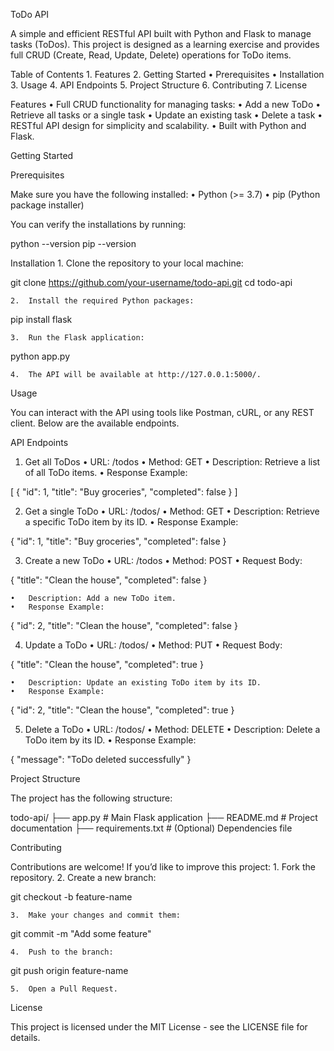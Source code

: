 ToDo API

A simple and efficient RESTful API built with Python and Flask to manage tasks (ToDos). This project is designed as a learning exercise and provides full CRUD (Create, Read, Update, Delete) operations for ToDo items.

Table of Contents
	1.	Features
	2.	Getting Started
	•	Prerequisites
	•	Installation
	3.	Usage
	4.	API Endpoints
	5.	Project Structure
	6.	Contributing
	7.	License

Features
	•	Full CRUD functionality for managing tasks:
	•	Add a new ToDo
	•	Retrieve all tasks or a single task
	•	Update an existing task
	•	Delete a task
	•	RESTful API design for simplicity and scalability.
	•	Built with Python and Flask.

Getting Started

Prerequisites

Make sure you have the following installed:
	•	Python (>= 3.7)
	•	pip (Python package installer)

You can verify the installations by running:

python --version
pip --version

Installation
	1.	Clone the repository to your local machine:

git clone https://github.com/your-username/todo-api.git
cd todo-api


	2.	Install the required Python packages:

pip install flask


	3.	Run the Flask application:

python app.py


	4.	The API will be available at http://127.0.0.1:5000/.

Usage

You can interact with the API using tools like Postman, cURL, or any REST client. Below are the available endpoints.

API Endpoints

1. Get all ToDos
	•	URL: /todos
	•	Method: GET
	•	Description: Retrieve a list of all ToDo items.
	•	Response Example:

[
  {
    "id": 1,
    "title": "Buy groceries",
    "completed": false
  }
]



2. Get a single ToDo
	•	URL: /todos/<id>
	•	Method: GET
	•	Description: Retrieve a specific ToDo item by its ID.
	•	Response Example:

{
  "id": 1,
  "title": "Buy groceries",
  "completed": false
}



3. Create a new ToDo
	•	URL: /todos
	•	Method: POST
	•	Request Body:

{
  "title": "Clean the house",
  "completed": false
}


	•	Description: Add a new ToDo item.
	•	Response Example:

{
  "id": 2,
  "title": "Clean the house",
  "completed": false
}

4. Update a ToDo
	•	URL: /todos/<id>
	•	Method: PUT
	•	Request Body:

{
  "title": "Clean the house",
  "completed": true
}


	•	Description: Update an existing ToDo item by its ID.
	•	Response Example:

{
  "id": 2,
  "title": "Clean the house",
  "completed": true
}

5. Delete a ToDo
	•	URL: /todos/<id>
	•	Method: DELETE
	•	Description: Delete a ToDo item by its ID.
	•	Response Example:

{
  "message": "ToDo deleted successfully"
}

Project Structure

The project has the following structure:

todo-api/
├── app.py            # Main Flask application
├── README.md         # Project documentation
├── requirements.txt  # (Optional) Dependencies file

Contributing

Contributions are welcome! If you’d like to improve this project:
	1.	Fork the repository.
	2.	Create a new branch:

git checkout -b feature-name


	3.	Make your changes and commit them:

git commit -m "Add some feature"


	4.	Push to the branch:

git push origin feature-name


	5.	Open a Pull Request.

License

This project is licensed under the MIT License - see the LICENSE file for details.